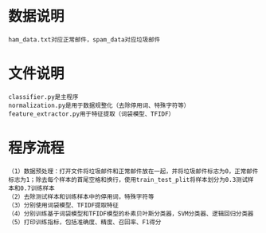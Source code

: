 # 数据说明
    ham_data.txt对应正常邮件，spam_data对应垃圾邮件
# 文件说明
    classifier.py是主程序
    normalization.py是用于数据规整化（去除停用词、特殊字符等）
    feature_extractor.py用于特征提取（词袋模型、TFIDF）
# 程序流程
    （1）数据预处理：打开文件将垃圾邮件和正常邮件放在一起，并将垃圾邮件标志为0，正常邮件标志为1；除去每个样本的首尾空格和换行，使用train_test_plit将样本划分为0.3测试样本和0.7训练样本
    （2）去除测试样本和训练样本中的停用词，特殊字符等
    （3）分别使用词袋模型、TFIDF提取特征
    （4）分别训练基于词袋模型和TFIDF模型的朴素贝叶斯分类器，SVM分类器、逻辑回归分类器
    （5）打印训练指标，包括准确度、精度、召回率、F1得分

    
    
